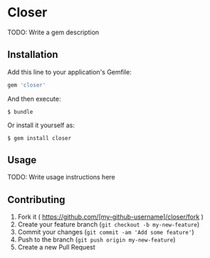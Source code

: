 # Closer

TODO: Write a gem description

## Installation

Add this line to your application's Gemfile:

```ruby
gem 'closer'
```

And then execute:

    $ bundle

Or install it yourself as:

    $ gem install closer

## Usage

TODO: Write usage instructions here

## Contributing

1. Fork it ( https://github.com/[my-github-username]/closer/fork )
2. Create your feature branch (`git checkout -b my-new-feature`)
3. Commit your changes (`git commit -am 'Add some feature'`)
4. Push to the branch (`git push origin my-new-feature`)
5. Create a new Pull Request
